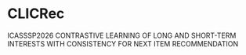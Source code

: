 # CLICRec
ICASSSP2026 CONTRASTIVE LEARNING OF LONG AND SHORT-TERM INTERESTS WITH CONSISTENCY FOR NEXT ITEM RECOMMENDATION
